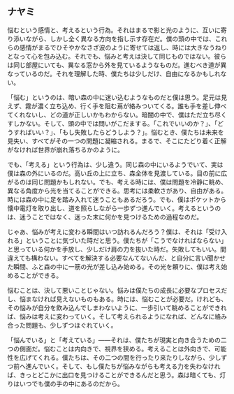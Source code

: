 ## ナヤミ

悩むという感情と、考えるという行為。それはまるで影と光のように、互いに寄り添いながら、しかし全く異なる方向を指し示す存在だ。僕の頭の中では、これらの感情がまるでひそやかなさざ波のように寄せては返し、時には大きなうねりとなって心を包み込む。それでも、悩みと考えは決して同じものではない。彼らは同じ部屋にいても、異なる窓から外を見ているようなものだ。進むべき道が異なっているのだ。それを理解した時、僕たちは少しだけ、自由になるかもしれない。

「悩む」というのは、暗い森の中に迷い込むようなものだと僕は思う。足元は見えず、霧が濃く立ち込め、行く手を阻む蔦が絡みついてくる。誰も手を差し伸べてくれないし、どの道が正しいかもわからない。暗闇の中で、僕はただ立ち尽くすしかない。そして、頭の中では問いがこだまする。「これでいいのか？」、「どうすればいい？」、「もし失敗したらどうしよう？」。悩むとき、僕たちは未来を見失い、すべてがその一つの問題に凝縮される。まるで、そこにたどり着く正解がなければ世界が崩れ落ちるかのように。

でも、「考える」という行為は、少し違う。同じ森の中にいるようでいて、実は僕は森の外にいるのだ。高い丘の上に立ち、森全体を見渡している。目の前に広がるのは同じ問題かもしれない。でも、考える時には、僕は問題を冷静に眺め、異なる角度から光を当てることができる。思考には柔軟さがあり、自由がある。時には森の中に足を踏み入れて迷うこともあるだろう。でも、僕はポケットから懐中電灯を取り出し、道を照らしながら一歩ずつ進んでいく。考えるというのは、迷うことではなく、迷った末に何かを見つけるための過程なのだ。

じゃあ、悩みが考えに変わる瞬間はいつ訪れるんだろう？僕は、それは「受け入れる」ということに気づいた時だと思う。僕たちが「こうでなければならない」と思っている何かを手放し、少しだけ肩の力を抜いた時だ。失敗してもいい。間違えても構わない。すべてを解決する必要なんてないんだ、と自分に言い聞かせた瞬間、ふと森の中に一筋の光が差し込み始める。その光を頼りに、僕は考え始めることができる。

悩むことは、決して悪いことじゃない。悩みは僕たちの成長に必要なプロセスだし、悩まなければ見えないものもある。時には、悩むことが必要だ。けれども、その悩みが自分を飲み込んでしまわないように、一歩引いて眺めることができれば、悩みは考えに変わっていく。そして考えられるようになれば、どんなに絡み合った問題も、少しずつほぐれていく。

「悩んでいる」と「考えている」――それは、僕たちが現実と向き合うための二つの側面だ。悩むことは内向きで、視界を狭める。考えることは外向きで、可能性を広げてくれる。僕たちは、その二つの間を行ったり来たりしながら、少しずつ前へ進んでいく。そして、もし僕たちが悩みながらも考える力を失わなければ、きっとどこかに出口を見つけることができるんだと思う。森は暗くても、灯りはいつでも僕の手の中にあるのだから。
